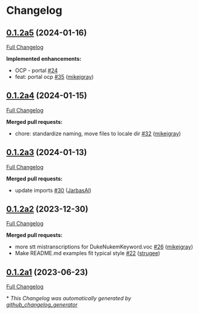 # Changelog

## [0.1.2a5](https://github.com/OpenVoiceOS/ovos-skill-easter-eggs/tree/0.1.2a5) (2024-01-16)

[Full Changelog](https://github.com/OpenVoiceOS/ovos-skill-easter-eggs/compare/0.1.2a4...0.1.2a5)

**Implemented enhancements:**

- OCP - portal [\#24](https://github.com/OpenVoiceOS/ovos-skill-easter-eggs/issues/24)
- feat: portal ocp [\#35](https://github.com/OpenVoiceOS/ovos-skill-easter-eggs/pull/35) ([mikejgray](https://github.com/mikejgray))

## [0.1.2a4](https://github.com/OpenVoiceOS/ovos-skill-easter-eggs/tree/0.1.2a4) (2024-01-15)

[Full Changelog](https://github.com/OpenVoiceOS/ovos-skill-easter-eggs/compare/0.1.2a3...0.1.2a4)

**Merged pull requests:**

- chore: standardize naming, move files to locale dir [\#32](https://github.com/OpenVoiceOS/ovos-skill-easter-eggs/pull/32) ([mikejgray](https://github.com/mikejgray))

## [0.1.2a3](https://github.com/OpenVoiceOS/ovos-skill-easter-eggs/tree/0.1.2a3) (2024-01-13)

[Full Changelog](https://github.com/OpenVoiceOS/ovos-skill-easter-eggs/compare/0.1.2a2...0.1.2a3)

**Merged pull requests:**

- update imports [\#30](https://github.com/OpenVoiceOS/ovos-skill-easter-eggs/pull/30) ([JarbasAl](https://github.com/JarbasAl))

## [0.1.2a2](https://github.com/OpenVoiceOS/ovos-skill-easter-eggs/tree/0.1.2a2) (2023-12-30)

[Full Changelog](https://github.com/OpenVoiceOS/ovos-skill-easter-eggs/compare/0.1.2a1...0.1.2a2)

**Merged pull requests:**

- more stt mistranscriptions for DukeNukemKeyword.voc [\#26](https://github.com/OpenVoiceOS/ovos-skill-easter-eggs/pull/26) ([mikejgray](https://github.com/mikejgray))
- Make README.md examples fit typical style [\#22](https://github.com/OpenVoiceOS/ovos-skill-easter-eggs/pull/22) ([strugee](https://github.com/strugee))

## [0.1.2a1](https://github.com/OpenVoiceOS/ovos-skill-easter-eggs/tree/0.1.2a1) (2023-06-23)

[Full Changelog](https://github.com/OpenVoiceOS/ovos-skill-easter-eggs/compare/0.1.1...0.1.2a1)



\* *This Changelog was automatically generated by [github_changelog_generator](https://github.com/github-changelog-generator/github-changelog-generator)*
